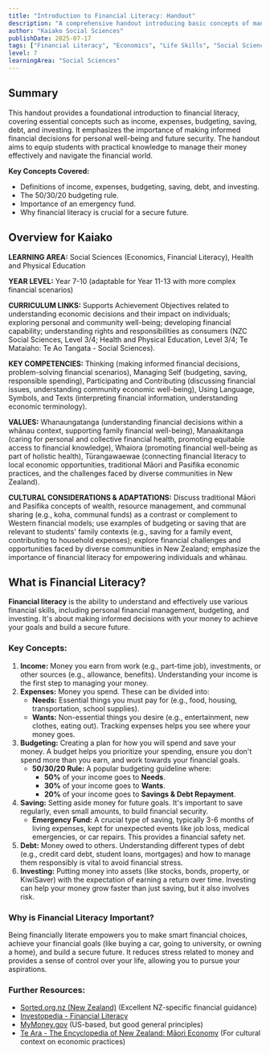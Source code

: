 ```yaml
---
title: "Introduction to Financial Literacy: Handout"
description: "A comprehensive handout introducing basic concepts of managing money, saving, budgeting, and investing, designed for life skills and social sciences students."
author: "Kaiako Social Sciences"
publishDate: 2025-07-17
tags: ["Financial Literacy", "Economics", "Life Skills", "Social Sciences", "Comprehension Handout", "Aotearoa New Zealand Curriculum"]
level: 7
learningArea: "Social Sciences"
---
```


## Summary

This handout provides a foundational introduction to financial literacy, covering essential concepts such as income, expenses, budgeting, saving, debt, and investing. It emphasizes the importance of making informed financial decisions for personal well-being and future security. The handout aims to equip students with practical knowledge to manage their money effectively and navigate the financial world.

**Key Concepts Covered:**
*   Definitions of income, expenses, budgeting, saving, debt, and investing.
*   The 50/30/20 budgeting rule.
*   Importance of an emergency fund.
*   Why financial literacy is crucial for a secure future.

## Overview for Kaiako

**LEARNING AREA:** Social Sciences (Economics, Financial Literacy), Health and Physical Education

**YEAR LEVEL:** Year 7-10 (adaptable for Year 11-13 with more complex financial scenarios)

**CURRICULUM LINKS:** Supports Achievement Objectives related to understanding economic decisions and their impact on individuals; exploring personal and community well-being; developing financial capability; understanding rights and responsibilities as consumers (NZC Social Sciences, Level 3/4; Health and Physical Education, Level 3/4; Te Mataiaho: Te Ao Tangata - Social Sciences).

**KEY COMPETENCIES:** Thinking (making informed financial decisions, problem-solving financial scenarios), Managing Self (budgeting, saving, responsible spending), Participating and Contributing (discussing financial issues, understanding community economic well-being), Using Language, Symbols, and Texts (interpreting financial information, understanding economic terminology).

**VALUES:** Whanaungatanga (understanding financial decisions within a whānau context, supporting family financial well-being), Manaakitanga (caring for personal and collective financial health, promoting equitable access to financial knowledge), Whaiora (promoting financial well-being as part of holistic health), Tūrangawaewae (connecting financial literacy to local economic opportunities, traditional Māori and Pasifika economic practices, and the challenges faced by diverse communities in New Zealand).

**CULTURAL CONSIDERATIONS & ADAPTATIONS:** Discuss traditional Māori and Pasifika concepts of wealth, resource management, and communal sharing (e.g., koha, communal funds) as a contrast or complement to Western financial models; use examples of budgeting or saving that are relevant to students' family contexts (e.g., saving for a family event, contributing to household expenses); explore financial challenges and opportunities faced by diverse communities in New Zealand; emphasize the importance of financial literacy for empowering individuals and whānau.

## What is Financial Literacy?

**Financial literacy** is the ability to understand and effectively use various financial skills, including personal financial management, budgeting, and investing. It's about making informed decisions with your money to achieve your goals and build a secure future.

### Key Concepts:

1.  **Income:** Money you earn from work (e.g., part-time job), investments, or other sources (e.g., allowance, benefits). Understanding your income is the first step to managing your money.
2.  **Expenses:** Money you spend. These can be divided into:
    *   **Needs:** Essential things you must pay for (e.g., food, housing, transportation, school supplies).
    *   **Wants:** Non-essential things you desire (e.g., entertainment, new clothes, eating out).
    Tracking expenses helps you see where your money goes.
3.  **Budgeting:** Creating a plan for how you will spend and save your money. A budget helps you prioritize your spending, ensure you don't spend more than you earn, and work towards your financial goals.
    *   **50/30/20 Rule:** A popular budgeting guideline where:
        *   **50%** of your income goes to **Needs**.
        *   **30%** of your income goes to **Wants**.
        *   **20%** of your income goes to **Savings & Debt Repayment**.
4.  **Saving:** Setting aside money for future goals. It's important to save regularly, even small amounts, to build financial security.
    *   **Emergency Fund:** A crucial type of saving, typically 3-6 months of living expenses, kept for unexpected events like job loss, medical emergencies, or car repairs. This provides a financial safety net.
5.  **Debt:** Money owed to others. Understanding different types of debt (e.g., credit card debt, student loans, mortgages) and how to manage them responsibly is vital to avoid financial stress.
6.  **Investing:** Putting money into assets (like stocks, bonds, property, or KiwiSaver) with the expectation of earning a return over time. Investing can help your money grow faster than just saving, but it also involves risk.

### Why is Financial Literacy Important?

Being financially literate empowers you to make smart financial choices, achieve your financial goals (like buying a car, going to university, or owning a home), and build a secure future. It reduces stress related to money and provides a sense of control over your life, allowing you to pursue your aspirations.

### Further Resources:

*   [Sorted.org.nz (New Zealand)](https://www.sorted.org.nz/) (Excellent NZ-specific financial guidance)
*   [Investopedia - Financial Literacy](https://www.investopedia.com/terms/f/financial-literacy.asp)
*   [MyMoney.gov](https://www.mymoney.gov/) (US-based, but good general principles)
*   [Te Ara - The Encyclopedia of New Zealand: Māori Economy](https://teara.govt.nz/en/maori-economy) (For cultural context on economic practices)